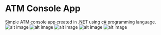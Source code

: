 # ATM Console App
Simple ATM console app created in .NET using c# programming language.
![alt image]()
![alt image]()
![alt image]()
![alt image]()
![alt image]()

